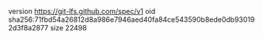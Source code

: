 version https://git-lfs.github.com/spec/v1
oid sha256:71fbd54a26812d8a986e7946aed40fa84ce543590b8ede0db930192d3f8a2877
size 22498

